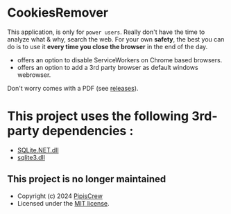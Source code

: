 # CookiesRemover

This application, is only for `power users`. Really don't have the time to analyze what & why, search the web. For your own **safety**, the best you can do is to use it **every time you close the browser** in the end of the day.  

* offers an option to disable ServiceWorkers on Chrome based browsers.
* offers an option to add a 3rd party browser as default windows webrowser.

Don't worry comes with a PDF (see [releases](https://github.com/pipiscrew/CookiesRemover/releases)).

# This project uses the following 3rd-party dependencies :  
* [SQLite.NET.dll](http://adodotnetsqlite.sourceforge.net/)<br>
* [sqlite3.dll](https://sqlite.org/)  

## This project is no longer maintained
* Copyright (c) 2024 [PipisCrew](http://pipiscrew.com)  
* Licensed under the [MIT license](http://www.opensource.org/licenses/mit-license.php).  
